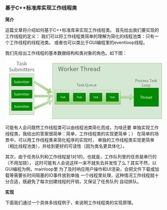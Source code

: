 ### 基于C++标准库实现工作线程类

**简介**

这篇文章将介绍如何基于C++标准库来实现工作线程类。
首先给出我们要实现的工作线程的定义：
我们可以将工作线程类简单的理解为简化的线程池类：只有一个工作线程的线程池类。
或者也可以类比于GUI编程里的eventloop线程。

我们先给出工作线程的基本数据结构和类对象的角色。如下图：

![工作线程](worker_thread.png)

可能有人会问既然工作线程类可以由线程池类简化而成，为啥还要
单独实现工作线程类，我给出的答案很简单：简单，工作线程类的实现更简单；）
在简单的场景中，可以用工作线程类来简化程序的实现时，
单独的工作线程类实现更简单（相比线程池类），并给到更好的可读性（因为类名更具体化）。

其次，由于任务队列和工作线程是1对1的，也就是，工作队列里的任务是串行的（不用加锁），
这时可能有人会说这样一来不就失去并发性了么？其实不然，以GUI编程为例，mainloop里
为了及时响应用户操作和UI渲染，会把文件下载或加载等需要长时间阻塞的IO事件放到单独
一个线程里处理，这种情况工作线程就十分合适，既避免了每次创建线程的开销，又保证了任务队列
自动排队。

**实现**

下面我们通过一个具体多线程例子，来说明工作线程类的实现原理。
